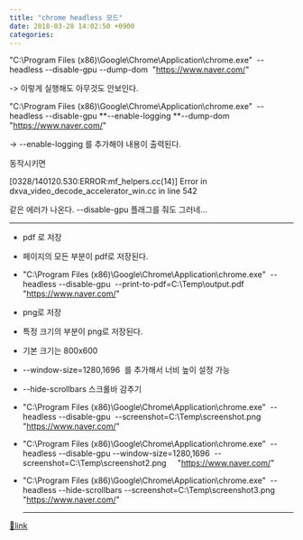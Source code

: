 ```yaml
---
title: "chrome headless 모드"
date: 2018-03-28 14:02:50 +0900
categories: 
---
```

  

"C:\Program Files (x86)\Google\Chrome\Application\chrome.exe"  --headless --disable-gpu --dump-dom  "https://www.naver.com/"

-&gt; 이렇게 실행해도 아무것도 안보인다.

  


"C:\Program Files (x86)\Google\Chrome\Application\chrome.exe"  --headless --disable-gpu **--enable-logging **--dump-dom  "https://www.naver.com/"

-&gt; --enable-logging 를 추가해야 내용이 출력된다.

  


동작시키면

[0328/140120.530:ERROR:mf_helpers.cc(14)] Error in dxva_video_decode_accelerator_win.cc in line 542

같은 에러가 나온다. --disable-gpu 플래그를 줘도 그러네...

  


- - - - - -

- pdf 로 저장
- 페이지의 모든 부분이 pdf로 저장된다.
- "C:\Program Files (x86)\Google\Chrome\Application\chrome.exe"  --headless --disable-gpu  --print-to-pdf=C:\Temp\output.pdf     "https://www.naver.com/"


  
- png로 저장
- 특정 크기의 부분이 png로 저장된다.
- 기본 크기는 800x600
- --window-size=1280,1696  를 추가해서 너비 높이 설정 가능  


- --hide-scrollbars 스크롤바 감추기
- "C:\Program Files (x86)\Google\Chrome\Application\chrome.exe"  --headless --disable-gpu  --screenshot=C:\Temp\screenshot.png     "https://www.naver.com/"
- "C:\Program Files (x86)\Google\Chrome\Application\chrome.exe"  --headless --disable-gpu --window-size=1280,1696  --screenshot=C:\Temp\screenshot2.png     "https://www.naver.com/"
- "C:\Program Files (x86)\Google\Chrome\Application\chrome.exe"  --headless --hide-scrollbars --screenshot=C:\Temp\screenshot3.png     "https://www.naver.com/"


  
  


  ***
[🔗link](http://www.mins01.com/mh/tech/read/1149)